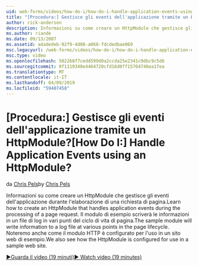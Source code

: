 ```yaml
---
uid: web-forms/videos/how-do-i/how-do-i-handle-application-events-using-an-httpmodule
title: "[Procedura:] Gestisce gli eventi dell'applicazione tramite un HttpModule? | Microsoft Docs"
author: rick-anderson
description: Informazioni su come creare un HttpModule che gestisce gli eventi dell'applicazione durante l'elaborazione di una richiesta di pagina. Il modulo di esempio scriverà le informazioni in un log...
ms.author: riande
ms.date: 09/13/2007
ms.assetid: a4adedeb-92f9-4d08-a068-fdcdedbae069
msc.legacyurl: /web-forms/videos/how-do-i/how-do-i-handle-application-events-using-an-httpmodule
msc.type: video
ms.openlocfilehash: 502268f7cedd599d0a2ccda25e2341c9dbc9c5d6
ms.sourcegitcommit: 0f1119340e4464720cfd16d0ff15764746ea1fea
ms.translationtype: MT
ms.contentlocale: it-IT
ms.lasthandoff: 04/09/2019
ms.locfileid: "59407458"
---
```

# <a name="how-do-i-handle-application-events-using-an-httpmodule"></a><span data-ttu-id="12b6a-105">[Procedura:] Gestisce gli eventi dell'applicazione tramite un HttpModule?</span><span class="sxs-lookup"><span data-stu-id="12b6a-105">[How Do I:] Handle Application Events using an HttpModule?</span></span>

<span data-ttu-id="12b6a-106">da [Chris Pels](https://twitter.com/chrispels)</span><span class="sxs-lookup"><span data-stu-id="12b6a-106">by [Chris Pels](https://twitter.com/chrispels)</span></span>

<span data-ttu-id="12b6a-107">Informazioni su come creare un HttpModule che gestisce gli eventi dell'applicazione durante l'elaborazione di una richiesta di pagina.</span><span class="sxs-lookup"><span data-stu-id="12b6a-107">Learn how to create an HttpModule that handles application events during the processing of a page request.</span></span> <span data-ttu-id="12b6a-108">Il modulo di esempio scriverà le informazioni in un file di log in vari punti del ciclo di vita di pagina.</span><span class="sxs-lookup"><span data-stu-id="12b6a-108">The sample module will write information to a log file at various points in the page lifecycle.</span></span> <span data-ttu-id="12b6a-109">Noteremo anche come il modulo HTTP è configurato per l'uso in un sito web di esempio.</span><span class="sxs-lookup"><span data-stu-id="12b6a-109">We also see how the HttpModule is configured for use in a sample web site.</span></span>

[<span data-ttu-id="12b6a-110">&#9654;Guarda il video (19 minuti)</span><span class="sxs-lookup"><span data-stu-id="12b6a-110">&#9654; Watch video (19 minutes)</span></span>](https://channel9.msdn.com/Blogs/ASP-NET-Site-Videos/how-do-i-handle-application-events-using-an-httpmodule)
